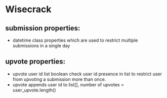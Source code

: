 # Wisecrack

## submission properties: 
- datetime class properties which are used to restrict multiple submissions in a single day 

## upvote properties:
- upvote user id list boolean check user id presence in list to restrict user from upvoting a submission more than once.
- upvote appends user id to list[], number of upvotes = user_upvote.length()